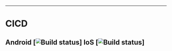-------
# CICD
Android [![Build status](https://build.appcenter.ms/v0.1/apps/a1c3bec3-b05d-4539-b1bd-072df60a147c/branches/master/badge)]
IoS [![Build status](https://build.appcenter.ms/v0.1/apps/4f8f402c-a451-488b-896f-0d2d6a407eb8/branches/dev/badge)]
-------
